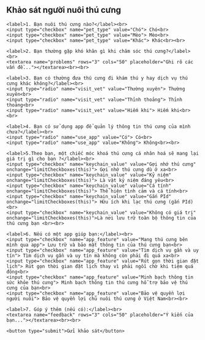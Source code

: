 <!DOCTYPE html>
<html lang="vi">
<head>
  <meta charset="UTF-8">
  <title>Khảo sát người nuôi thú cưng</title>
</head>
<body>
  <h2>Khảo sát người nuôi thú cưng</h2>
  <form action="https://formspree.io/f/xvgaodeg" method="POST">
   
    <label>1. Bạn nuôi thú cưng nào?</label><br>
    <input type="checkbox" name="pet_type" value="Chó"> Chó<br>
    <input type="checkbox" name="pet_type" value="Mèo"> Mèo<br>
    <input type="checkbox" name="pet_type" value="Khác"> Khác<br><br>

    <label>2. Bạn thường gặp khó khăn gì khi chăm sóc thú cưng?</label><br>
    <textarea name="problems" rows="3" cols="50" placeholder="Ghi rõ các vấn đề..."></textarea><br><br>

    <label>3. Bạn có thường đưa thú cưng đi khám thú y hay dịch vụ thú cưng khác không?</label><br>
    <input type="radio" name="visit_vet" value="Thường xuyên"> Thường xuyên<br>
    <input type="radio" name="visit_vet" value="Thỉnh thoảng"> Thỉnh thoảng<br>
    <input type="radio" name="visit_vet" value="Hiếm khi"> Hiếm khi<br><br>

    <label>4. Bạn có sử dụng app để quản lý thông tin thú cưng của mình chưa?</label><br>
    <input type="radio" name="use_app" value="Có"> Có<br>
    <input type="radio" name="use_app" value="Không"> Không<br><br>

    <label>5.Theo bạn, một chiếc móc khoá thú cưng cá nhân hoá sẽ mang lại giá trị gì cho bạn ?</label><br>
    <input type="checkbox" name="keychain_value" value="Gợi nhớ thú cưng" onchange="limitCheckboxes(this)"> Gợi nhớ thú cưng dù ở xa<br>
    <input type="checkbox" name="keychain_value" value="Kỷ niệm" onchange="limitCheckboxes(this)"> Là vật kỷ niệm đáng yêu<br>
    <input type="checkbox" name="keychain_value" value="Cá tính" onchange="limitCheckboxes(this)"> Thể hiện tình cảm và cá tính<br>
    <input type="checkbox" name="keychain_value" value="Gắn PId" onchange="limitCheckboxes(this)"> Hữu ích khi lạc thú cưng (gắn PId)<br>
    <input type="checkbox" name="keychain_value" value="Không có giá trị" onchange="limitCheckboxes(this)">Là nơi lưu trữ toàn bộ thông tin của thú cưng bạn <br><br>

    <label>6. Nếu có một app giúp bạn:</label><br>
    <input type="checkbox" name="app_feature" value="Mang thú cưng bên mình qua app"> Lưu trữ và bảo mật thông tin của thú cưng bạn<br>
    <input type="checkbox" name="app_feature" value="Tìm dịch vụ gần và uy tín"> Tìm dịch vụ gần và uy tín mà không còn phải đi quá xa<br>
    <input type="checkbox" name="app_feature" value="Rút gọn thời gian đặt lịch"> Rút gọn thời gian đặt lịch thay vì phải ngồi chờ khi tiệm quá đông<br>
    <input type="checkbox" name="app_feature" value="Minh bạch thông tin sức khỏe thú cưng"> Minh bạch thông tin thú cưng hỗ trợ bảo vệ thú cưng của bạn<br>
    <input type="checkbox" name="app_feature" value="Bảo vệ quyền lợi người nuôi"> Bảo vệ quyền lợi chủ nuôi thú cưng ở Việt Nam<br><br>

    <label>7. Góp ý thêm (nếu có):</label><br>
    <textarea name="feedback" rows="3" cols="50" placeholder="Ý kiến của bạn..."></textarea><br><br>

    <button type="submit">Gửi khảo sát</button>
  </form>
</body>
</html>
